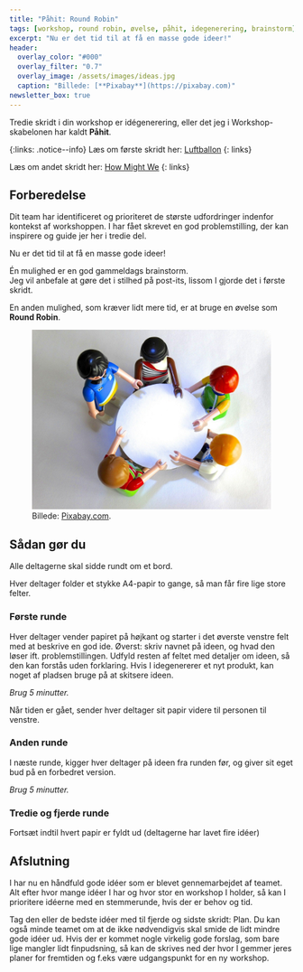 ```yaml
---
title: "Påhit: Round Robin"
tags: [workshop, round robin, øvelse, påhit, idegenerering, brainstorm]
excerpt: "Nu er det tid til at få en masse gode ideer!"
header:
  overlay_color: "#000"
  overlay_filter: "0.7"
  overlay_image: /assets/images/ideas.jpg
  caption: "Billede: [**Pixabay**](https://pixabay.com)"
newsletter_box: true
---
```


Tredie skridt i din workshop er idégenerering, eller det jeg i Workshop-skabelonen har kaldt **Påhit**.

{:links: .notice--info}
Læs om første skridt her: [Luftballon](http://hasseriis.net/Jeg-har-en-luftballon-til-dig/)
{: links}

Læs om andet skridt her: [How Might We](http://hasseriis.net/how-might-we/)
{: links}

## Forberedelse

Dit team har identificeret og prioriteret de største udfordringer indenfor kontekst af workshoppen. I har fået skrevet en god problemstilling, der kan inspirere og guide jer her i tredie del.

Nu er det tid til at få en masse gode ideer!

Én mulighed er en god gammeldags brainstorm.<br />
Jeg vil anbefale at gøre det i stilhed på post-its, lissom I gjorde det i første skridt.

En anden mulighed, som kræver lidt mere tid, er at bruge en øvelse som **Round Robin**.

<figure>
	<img src="\assets\images\round-table.jpg">
	<figcaption>Billede: <a href="https://pixabay.com/photos/playmobil-figures-session-talk-451203/" title="Playmobil-figurer står ved et rundt bord">Pixabay.com</a>.</figcaption>
</figure>

## Sådan gør du

Alle deltagerne skal sidde rundt om et bord.

Hver deltager folder et stykke A4-papir to gange, så man får fire lige store felter.

### Første runde

Hver deltager vender papiret på højkant og starter i det øverste venstre felt med at beskrive en god ide. Øverst: skriv navnet på ideen, og hvad den løser ift. problemstillingen. Udfyld resten af feltet med detaljer om ideen, så den kan forstås uden forklaring. Hvis I idegenererer et nyt produkt, kan noget af pladsen bruge på at skitsere ideen.

_Brug 5 minutter._

Når tiden er gået, sender hver deltager sit papir videre til personen til venstre.

### Anden runde

I næste runde, kigger hver deltager på ideen fra runden før, og giver sit eget bud på en forbedret version.

_Brug 5 minutter._

### Tredie og fjerde runde

Fortsæt indtil hvert papir er fyldt ud (deltagerne har lavet fire idéer)

## Afslutning

I har nu en håndfuld gode idéer som er blevet gennemarbejdet af teamet. Alt efter hvor mange idéer I har og hvor stor en workshop I holder, så kan I prioritere idéerne med en stemmerunde, hvis der er behov og tid.

Tag den eller de bedste idéer med til fjerde og sidste skridt: Plan. Du kan også minde teamet om at de ikke nødvendigvis skal smide de lidt mindre gode idéer ud. Hvis der er kommet nogle virkelig gode forslag, som bare lige mangler lidt finpudsning, så kan de skrives ned der hvor I gemmer jeres planer for fremtiden og f.eks være udgangspunkt for en ny workshop.
